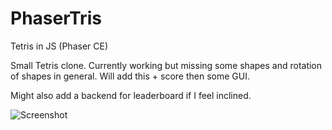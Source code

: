 # PhaserTris
Tetris in JS (Phaser CE)

Small Tetris clone. Currently working but missing some shapes and rotation of shapes in general. 
Will add this + score then some GUI. 

Might also add a backend for leaderboard if I feel inclined. 

![Screenshot](http://anthonyrey.fr/old_site/uploads/screenshots/PhaserTris/phaserTris.png)
